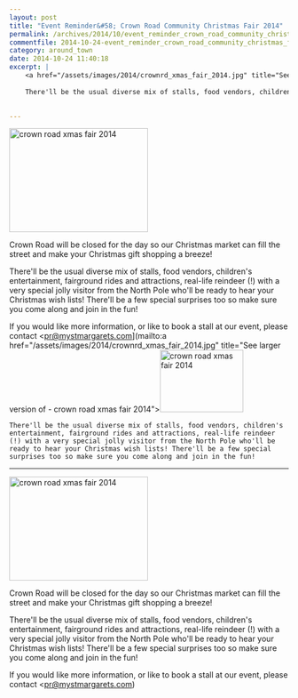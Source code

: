 ```yaml
---
layout: post
title: "Event Reminder&#58; Crown Road Community Christmas Fair 2014"
permalink: /archives/2014/10/event_reminder_crown_road_community_christmas_fair.html
commentfile: 2014-10-24-event_reminder_crown_road_community_christmas_fair
category: around_town
date: 2014-10-24 11:40:18
excerpt: |
    <a href="/assets/images/2014/crownrd_xmas_fair_2014.jpg" title="See larger version of - crown road xmas fair 2014"><img src="/assets/images/2014/crownrd_xmas_fair_2014_thumb.jpg" width="150" height="112" alt="crown road xmas fair 2014" class="photo right" /></a>
    
    There'll be the usual diverse mix of stalls, food vendors, children's entertainment, fairground rides and attractions, real-life reindeer (!) with a very special jolly visitor from the North Pole who'll be ready to hear your Christmas wish lists! There'll be a few special surprises too so make sure you come along and join in the fun!
    

---
```


<a href="/assets/images/2014/crownrd_xmas_fair_2014.jpg" title="See larger version of - crown road xmas fair 2014"><img src="/assets/images/2014/crownrd_xmas_fair_2014_thumb.jpg" width="250" height="187" alt="crown road xmas fair 2014" class="photo right" /></a>

Crown Road will be closed for the day so our Christmas market can fill the street and make your Christmas gift shopping a breeze!

There'll be the usual diverse mix of stalls, food vendors, children's entertainment, fairground rides and attractions, real-life reindeer (!) with a very special jolly visitor from the North Pole who'll be ready to hear your Christmas wish lists! There'll be a few special surprises too so make sure you come along and join in the fun!

If you would like more information, or like to book a stall at our event, please contact <pr@mystmargarets.com](mailto:a href="/assets/images/2014/crownrd_xmas_fair_2014.jpg" title="See larger version of - crown road xmas fair 2014"><img src="/assets/images/2014/crownrd_xmas_fair_2014_thumb.jpg" width="150" height="112" alt="crown road xmas fair 2014" class="photo right" /></a>
    
    There'll be the usual diverse mix of stalls, food vendors, children's entertainment, fairground rides and attractions, real-life reindeer (!) with a very special jolly visitor from the North Pole who'll be ready to hear your Christmas wish lists! There'll be a few special surprises too so make sure you come along and join in the fun!
    

---

<a href="/assets/images/2014/crownrd_xmas_fair_2014.jpg" title="See larger version of - crown road xmas fair 2014"><img src="/assets/images/2014/crownrd_xmas_fair_2014_thumb.jpg" width="250" height="187" alt="crown road xmas fair 2014" class="photo right" /></a>

Crown Road will be closed for the day so our Christmas market can fill the street and make your Christmas gift shopping a breeze!

There'll be the usual diverse mix of stalls, food vendors, children's entertainment, fairground rides and attractions, real-life reindeer (!) with a very special jolly visitor from the North Pole who'll be ready to hear your Christmas wish lists! There'll be a few special surprises too so make sure you come along and join in the fun!

If you would like more information, or like to book a stall at our event, please contact <pr@mystmargarets.com)
